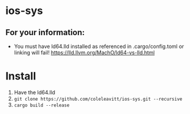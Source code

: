 # ios-sys
## For your information:
- You must have ld64.lld installed as referenced in .cargo/config.toml or linking will fail! https://lld.llvm.org/MachO/ld64-vs-lld.html

# Install
1. Have the ld64.lld
2. `git clone https://github.com/coleleavitt/ios-sys.git --recursive`
3. `cargo build --release`